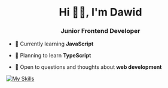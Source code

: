 
<!--
**DawidM98/DawidM98** is a ✨ _special_ ✨ repository because its `README.md` (this file) appears on your GitHub profile.

Here are some ideas to get you started:

- 🔭 I’m currently working on ...
- 🌱 I’m currently learning ...
- 👯 I’m looking to collaborate on ...
- 🤔 I’m looking for help with ...
- 💬 Ask me about ...
- 📫 How to reach me: ...
- 😄 Pronouns: ...
- ⚡ Fun fact: ...
-->

<h1 align="center">Hi 👋🏻, I'm Dawid</h1>
<h3 align="center">Junior Frontend Developer</h3>

- 🔭 Currently learning **JavaScript**

- 🌱 Planning to learn **TypeScript**

- 💬 Open to questions and thoughts about **web development**

[![My Skills](https://skillicons.dev/icons?i=html,css,sass,bootstrap,js,vscode)](https://skillicons.dev)
